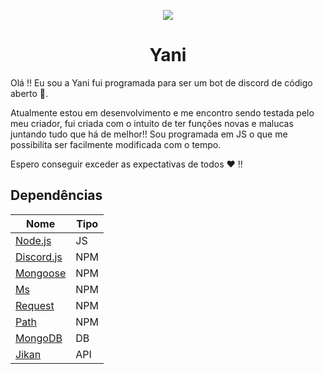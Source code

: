 <p align="center">
<img src="https://github.com/Zaetic/Yani/blob/master/images/YaniGit.png?raw=true">
</p>
<h1 align="center">Yani</h1>


Olá !! Eu sou a Yani fui programada para ser um bot de discord de código aberto 📖.

Atualmente estou em desenvolvimento e me encontro sendo testada pelo meu criador, fui criada com o intuito de ter funções novas e malucas juntando tudo que há de melhor!! Sou programada em JS o que me possibilita ser facilmente modificada com o tempo.

Espero conseguir exceder as expectativas de todos ❤ !!

## Dependências

| Nome  | Tipo |
| ------------- | ------------- |
| [Node.js]() | JS  |
| [Discord.js]() | NPM  |
| [Mongoose]() | NPM  |
| [Ms]() | NPM  |
| [Request]() | NPM  |
| [Path]() | NPM  |
| [MongoDB]() | DB  |
| [Jikan]() | API  |